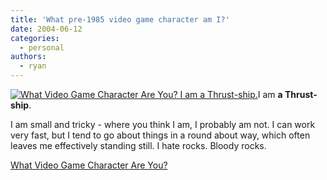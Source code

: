 ```yaml
---
title: 'What pre-1985 video game character am I?'
date: 2004-06-12
categories:
  - personal
authors:
  - ryan
---
```


[![What Video Game Character Are You? I am a Thrust-ship.](/images/3.png)](http://quiz.ravenblack.net/videogame.pl)I am **a Thrust-ship**.

I am small and tricky - where you think I am, I probably am not. I can work very fast, but I tend to go about things in a round about way, which often leaves me effectively standing still. I hate rocks. Bloody rocks.

[What Video Game Character Are You?](http://quiz.ravenblack.net/videogame.pl)
